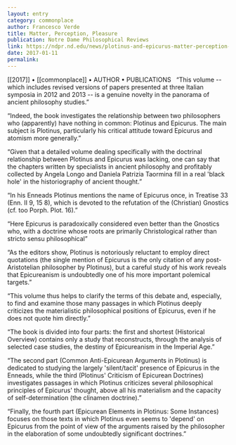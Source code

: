 ```yaml
---
layout: entry
category: commonplace
author: Francesco Verde
title: Matter, Perception, Pleasure 
publication: Notre Dame Philosophical Reviews
link: https://ndpr.nd.edu/news/plotinus-and-epicurus-matter-perception-pleasure/
date: 2017-01-11
permalink: 
---
```


[[2017]] • [[commonplace]] • AUTHOR • PUBLICATIONS 
 
“This volume -- which includes revised versions of papers presented at three Italian symposia in 2012 and 2013 -- is a genuine novelty in the panorama of ancient philosophy studies.”

“Indeed, the book investigates the relationship between two philosophers who (apparently) have nothing in common: Plotinus and Epicurus. The main subject is Plotinus, particularly his critical attitude toward Epicurus and atomism more generally.”

“Given that a detailed volume dealing specifically with the doctrinal relationship between Plotinus and Epicurus was lacking, one can say that the chapters written by specialists in ancient philosophy and profitably collected by Angela Longo and Daniela Patrizia Taormina fill in a real 'black hole' in the historiography of ancient thought.”

“In his Enneads Plotinus mentions the name of Epicurus once, in Treatise 33 (Enn. II 9, 15 8), which is devoted to the refutation of the (Christian) Gnostics (cf. too Porph. Plot. 16).”

“Here Epicurus is paradoxically considered even better than the Gnostics who, with a doctrine whose roots are primarily Christological rather than stricto sensu philosophical”

“As the editors show, Plotinus is notoriously reluctant to employ direct quotations (the single mention of Epicurus is the only citation of any post-Aristotelian philosopher by Plotinus), but a careful study of his work reveals that Epicureanism is undoubtedly one of his more important polemical targets.”

“This volume thus helps to clarify the terms of this debate and, especially, to find and examine those many passages in which Plotinus deeply criticizes the materialistic philosophical positions of Epicurus, even if he does not quote him directly.”

“The book is divided into four parts: the first and shortest (Historical Overview) contains only a study that reconstructs, through the analysis of selected case studies, the destiny of Epicureanism in the Imperial Age.”

“The second part (Common Anti-Epicurean Arguments in Plotinus) is dedicated to studying the largely 'silent/tacit' presence of Epicurus in the Enneads, while the third (Plotinus' Criticism of Epicurean Doctrines) investigates passages in which Plotinus criticizes several philosophical principles of Epicurus' thought, above all his materialism and the capacity of self-determination (the clinamen doctrine).”

“Finally, the fourth part (Epicurean Elements in Plotinus: Some Instances) focuses on those texts in which Plotinus even seems to 'depend' on Epicurus from the point of view of the arguments raised by the philosopher in the elaboration of some undoubtedly significant doctrines.”

